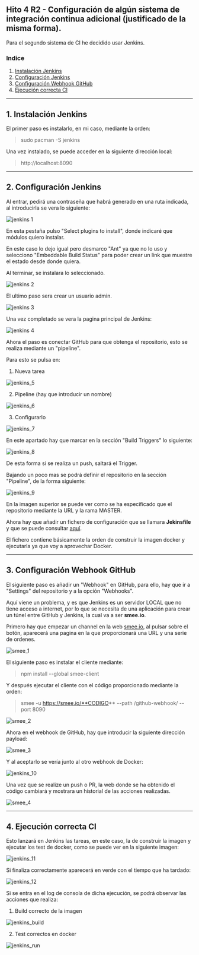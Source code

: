 ## Hito 4 R2 - Configuración de algún sistema de integración continua adicional (justificado de la misma forma).

Para el segundo sistema de CI he decidido usar Jenkins.

### Indice
1. [Instalación Jenkins](#id1)
2. [Configuración Jenkins](#id2)
3. [Configuración Webhook GitHub](#id3)
4. [Ejecución correcta CI](#id4)

---
## 1. Instalación Jenkins <a id="id1"></a>
El primer paso es instalarlo, en mi caso, mediante la orden:

> sudo pacman -S jenkins

Una vez instalado, se puede acceder en la siguiente dirección local:

> http://localhost:8090

---
## 2. Configuración Jenkins <a id="id2"></a>
Al entrar, pedirá una contraseña que habrá generado en una ruta indicada, al introducirla se vera lo siguiente:

![jenkins 1](img/Jenkins/jenkins_1.png)

En esta pestaña pulso "Select plugins to install", donde indicaré que módulos quiero instalar.

En este caso lo dejo igual pero desmarco "Ant" ya que no lo uso y selecciono "Embeddable Build Status" para poder crear un link que muestre el estado desde donde quiera.

Al terminar, se instalara lo seleccionado.

![jenkins 2](img/Jenkins/jenkins_2.png)

El ultimo paso sera crear un usuario admin.

![jenkins 3](img/Jenkins/jenkins_3.png)

Una vez completado se vera la pagina principal de Jenkins:

![jenkins 4](img/Jenkins/jenkins_4.png)

Ahora el paso es conectar GitHub para que obtenga el repositorio, esto se realiza mediante un "pipeline".

Para esto se pulsa en:

1. Nueva tarea

![jenkins_5](img/Jenkins/jenkins_5.png)

2. Pipeline (hay que introducir un nombre)

![jenkins_6](img/Jenkins/jenkins_6.png)

3. Configurarlo

![jenkins_7](img/Jenkins/jenkins_7.png)

En este apartado hay que marcar en la sección "Build Triggers" lo siguiente:

![jenkins_8](img/Jenkins/jenkins_8.png)

De esta forma si se realiza un push, saltará el Trigger.

Bajando un poco mas se podrá definir el repositorio en la sección "Pipeline", de la forma siguiente:

![jenkins_9](img/Jenkins/jenkins_9.png)

En la imagen superior se puede ver como se ha especificado que el repositorio mediante la URL y la rama MASTER.

Ahora hay que añadir un fichero de configuración que se llamara **Jekinsfile** y que se puede consultar [aquí](../Jenkinsfile).

El fichero contiene básicamente la orden de construir la imagen docker y ejecutarla ya que voy a aprovechar Docker.

---
## 3. Configuración Webhook GitHub <a id="id3"></a>

El siguiente paso es añadir un "Webhook" en GitHub, para ello, hay que ir a "Settings" del repositorio y a la opción "Webhooks".

Aquí viene un problema, y es que Jenkins es un servidor LOCAL que no tiene acceso a internet, por lo que se necesita de una aplicación para crear un túnel entre GitHub y Jenkins, la cual va a ser **smee.io**.

Primero hay que empezar un channel en la web [smee.io](https://smee.io/), al pulsar sobre el botón, aparecerá una pagina en la que proporcionará una URL y una serie de ordenes.

![smee_1](img/Jenkins/smee_1.png)

El siguiente paso es instalar el cliente mediante:

> npm install --global smee-client

Y después ejecutar el cliente con el código proporcionado mediante la orden:

> smee -u https://smee.io/**CODIGO** --path /github-webhook/ --port 8090

![smee_2](img/Jenkins/smee_2.png)

Ahora en el webhook de GitHub, hay que introducir la siguiente dirección payload:

![smee_3](img/Jenkins/smee_3.png)

Y al aceptarlo se vería junto al otro webhook de Docker:

![jenkins_10](img/Jenkins/jenkins_10.png)

Una vez que se realize un push o PR, la web donde se ha obtenido el código cambiará y mostrara un historial de las acciones realizadas.

![smee_4](img/Jenkins/smee_4.png)

---
## 4. Ejecución correcta CI <a id="id4"></a>

Esto lanzará en Jenkins las tareas, en este caso, la de construir la imagen y ejecutar los test de docker, como se puede ver en la siguiente imagen:

![jenkins_11](img/Jenkins/jenkins_11.png)

Si finaliza correctamente aparecerá en verde con el tiempo que ha tardado:

![jenkins_12](img/Jenkins/jenkins_12.png)

Si se entra en el log de consola de dicha ejecución, se podrá observar las acciones que realiza:

1. Build correcto de la imagen

![jenkins_build](img/Jenkins/jenkins_build.png)

2. Test correctos en docker

![jenkins_run](img/Jenkins/jenkins_run.png)